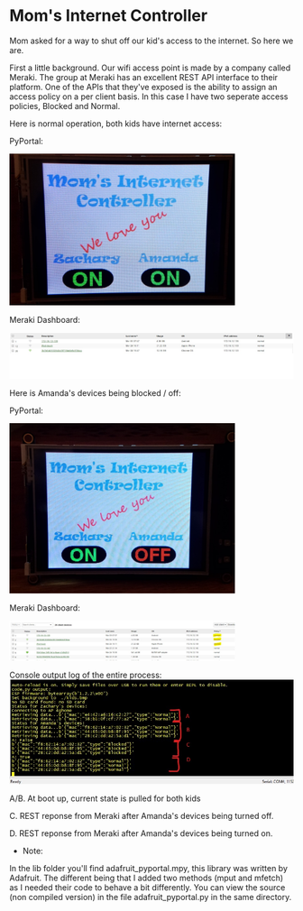 # Mom's Internet Controller

Mom asked for a way to shut off our kid's access to the internet.  So here we are.

First a little background.  Our wifi access point is made by a company called Meraki.  The group at Meraki has an excellent REST API interface to their platform.  One of the APIs that they've exposed is the ability to assign an access policy on a per client basis.  In this case I have two seperate access policies, Blocked and Normal.  

Here is normal operation, both kids have internet access:

PyPortal:

<img src="images/a-on.jpg" width="400">

Meraki Dashboard:

<img src="images/meraki-normal.jpg" width="800">

Here is Amanda's devices being blocked / off:

PyPortal:

<img src="images/a-off.jpg" width="400">

Meraki Dashboard:

<img src="images/meraki-blocked.jpg" width="400">

Console output log of the entire process:
<img src="images/console-out.jpg" width="800">

A/B.  At boot up, current state is pulled for both kids

C.  REST reponse from Meraki after Amanda's devices being turned off.

D.  REST reponse from Meraki after Amanda's devices being turned on.

- Note:

In the lib folder you'll find adafruit_pyportal.mpy, this library was written by Adafruit.  The different being that I added two methods (mput and mfetch) as I needed their code to behave a bit differently.  You can view the source (non compiled version) in the file adafruit_pyportal.py in the same directory.
